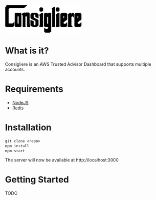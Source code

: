 ![consigliere](consigliere.png)

What is it?
============

Consigliere is an AWS Trusted Advisor Dashboard that supports multiple accounts.

Requirements
=============

* [NodeJS](https://nodejs.org/)
* [Redis](https://redis.io/)

Installation
============

```shell
git clone <repo>
npm install
npm start
```

The server will now be available at http://localhost:3000

Getting Started
================
TODO
